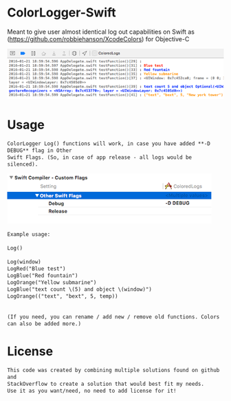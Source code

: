 # ColorLogger-Swift
Meant to give user almost identical log out capabilities on Swift as (https://github.com/robbiehanson/XcodeColors) for Objective-C 

![PreviewImage](https://github.com/GuntisTreulands/ColorLogger-Swift/blob/master/screenshot.png?raw=true)


Usage
===
	ColorLogger Log() functions will work, in case you have added **-D DEBUG** flag in Other 
	Swift Flags. (So, in case of app release - all logs would be silenced).

![PreviewImage](https://github.com/GuntisTreulands/ColorLogger-Swift/blob/master/swiftflags.png?raw=true)

	
	Example usage:

	Log()

	Log(window)
	LogRed("Blue test")
	LogBlue("Red fountain")
	LogOrange("Yellow submarine")
	LogBlue("text count \(5) and object \(window)")
	LogOrange(("text", "bext", 5, temp))
	
	
	(If you need, you can rename / add new / remove old functions. Colors can also be added more.)

License
===

	This code was created by combining multiple solutions found on github and 
	StackOverflow to create a solution that would best fit my needs. 
	Use it as you want/need, no need to add license for it!

